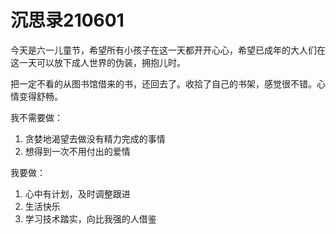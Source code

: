 # 沉思录210601

今天是六一儿童节，希望所有小孩子在这一天都开开心心，希望已成年的大人们在这一天可以放下成人世界的伪装，拥抱儿时。

把一定不看的从图书馆借来的书，还回去了。收拾了自己的书架，感觉很不错。心情变得舒畅。

我不需要做：

1. 贪婪地渴望去做没有精力完成的事情
2. 想得到一次不用付出的爱情

我要做：

1. 心中有计划，及时调整跟进
2. 生活快乐
3. 学习技术踏实，向比我强的人借鉴
